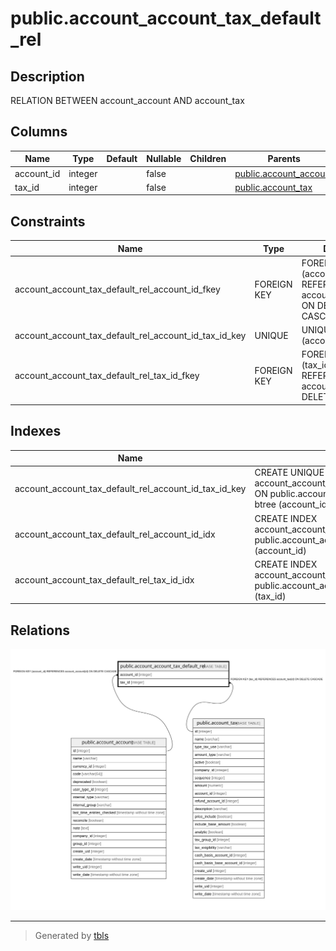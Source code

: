 # public.account_account_tax_default_rel

## Description

RELATION BETWEEN account_account AND account_tax

## Columns

| Name | Type | Default | Nullable | Children | Parents | Comment |
| ---- | ---- | ------- | -------- | -------- | ------- | ------- |
| account_id | integer |  | false |  | [public.account_account](public.account_account.md) |  |
| tax_id | integer |  | false |  | [public.account_tax](public.account_tax.md) |  |

## Constraints

| Name | Type | Definition |
| ---- | ---- | ---------- |
| account_account_tax_default_rel_account_id_fkey | FOREIGN KEY | FOREIGN KEY (account_id) REFERENCES account_account(id) ON DELETE CASCADE |
| account_account_tax_default_rel_account_id_tax_id_key | UNIQUE | UNIQUE (account_id, tax_id) |
| account_account_tax_default_rel_tax_id_fkey | FOREIGN KEY | FOREIGN KEY (tax_id) REFERENCES account_tax(id) ON DELETE CASCADE |

## Indexes

| Name | Definition |
| ---- | ---------- |
| account_account_tax_default_rel_account_id_tax_id_key | CREATE UNIQUE INDEX account_account_tax_default_rel_account_id_tax_id_key ON public.account_account_tax_default_rel USING btree (account_id, tax_id) |
| account_account_tax_default_rel_account_id_idx | CREATE INDEX account_account_tax_default_rel_account_id_idx ON public.account_account_tax_default_rel USING btree (account_id) |
| account_account_tax_default_rel_tax_id_idx | CREATE INDEX account_account_tax_default_rel_tax_id_idx ON public.account_account_tax_default_rel USING btree (tax_id) |

## Relations

![er](public.account_account_tax_default_rel.svg)

---

> Generated by [tbls](https://github.com/k1LoW/tbls)
